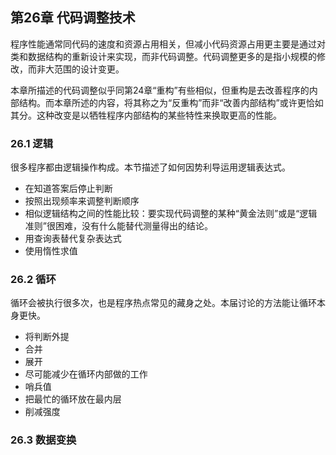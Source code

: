## 第26章 代码调整技术

程序性能通常同代码的速度和资源占用相关，但减小代码资源占用更主要是通过对类和数据结构的重新设计来实现，而非代码调整。代码调整更多的是指小规模的修改，而非大范围的设计变更。

本章所描述的代码调整似乎同第24章“重构”有些相似，但重构是去改善程序的内部结构。而本章所述的内容，将其称之为“反重构”而非“改善内部结构”或许更恰如其分。这种改变是以牺牲程序内部结构的某些特性来换取更高的性能。

### 26.1 逻辑

很多程序都由逻辑操作构成。本节描述了如何因势利导运用逻辑表达式。

- 在知道答案后停止判断
- 按照出现频率来调整判断顺序
- 相似逻辑结构之间的性能比较：要实现代码调整的某种“黄金法则”或是“逻辑准则”很困难，没有什么能替代测量得出的结论。
- 用查询表替代复杂表达式
- 使用惰性求值

### 26.2 循环

循环会被执行很多次，也是程序热点常见的藏身之处。本届讨论的方法能让循环本身更快。

- 将判断外提
- 合并
- 展开
- 尽可能减少在循环内部做的工作
- 哨兵值
- 把最忙的循环放在最内层
- 削减强度

### 26.3 数据变换
